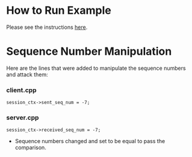# How to Run Example
Please see the instructions [here](https://github.com/iotauth/sst-c-api/blob/scenario/examples/scenario_example/README.md).

# Sequence Number Manipulation
Here are the lines that were added to manipulate the sequence numbers and attack them:
### client.cpp
`session_ctx->sent_seq_num = -7;`

### server.cpp
`session_ctx->received_seq_num = -7;`

- Sequence numbers changed and set to be equal to pass the comparison.